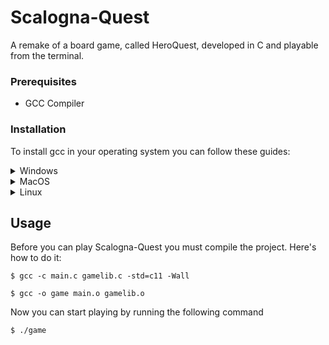 # Scalogna-Quest

A remake of a board game, called HeroQuest, developed in C and playable from the terminal.

### Prerequisites

* GCC Compiler

### Installation

To install gcc in your operating system you can follow these guides:

<details>
  <summary>Windows</summary>
  <ul>
    <li><a href="https://dev.to/gamegods3/how-to-install-gcc-in-windows-10-the-easier-way-422j">Install GCC on Windows</a></li>
  </ul>
</details>
<details>
  <summary>MacOS</summary>
  <ul>
    <li><a href="https://discussions.apple.com/thread/8336714?sortBy=best">Install GCC on MacOS</a></li>
  </ul>
</details>
<details>
  <summary>Linux</summary>
  <ul>
    <li><a href="https://phoenixnap.com/kb/install-gcc-ubuntu">Install GCC on Ubuntu</a></li>
  </ul>
</details>


## Usage

Before you can play Scalogna-Quest you must compile the project.
Here's how to do it:

```
$ gcc -c main.c gamelib.c -std=c11 -Wall
```
```
$ gcc -o game main.o gamelib.o
```

Now you can start playing by running the following command
```
$ ./game
```
